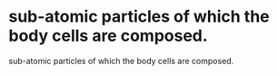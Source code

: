 # sub-atomic particles of which the body cells are composed.

sub-atomic particles of which the body cells are composed.